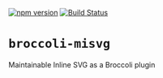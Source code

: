 [![npm version](https://badge.fury.io/js/broccoli-misvg.svg)](https://badge.fury.io/js/broccoli-misvg)
[![Build Status](https://travis-ci.org/vastec/broccoli-misvg.svg?branch=master)](https://travis-ci.org/vastec/broccoli-misvg)

# `broccoli-misvg`

Maintainable Inline SVG as a Broccoli plugin
